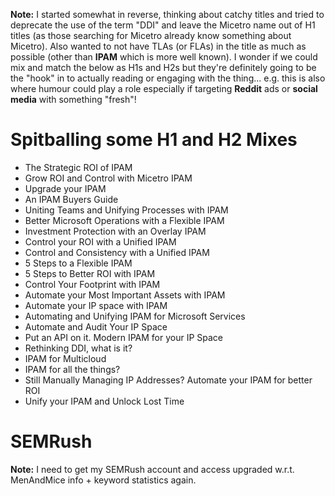 **Note:** I started somewhat in reverse, thinking about catchy titles and tried to deprecate the use of the term "DDI" and leave the Micetro name out of H1 titles (as those searching for Micetro already know something about Micetro). Also wanted to not have TLAs (or FLAs) in the title as much as possible (other than **IPAM** which is more well known). I wonder if we could mix and match the below as H1s and H2s but they're definitely going to be the "hook" in to actually reading or engaging with the thing... e.g. this is also where humour could play a role especially if targeting **Reddit** ads or **social media** with something "fresh"!

# Spitballing some H1 and H2 Mixes

* The Strategic ROI of IPAM
* Grow ROI and Control with Micetro IPAM
* Upgrade your IPAM
* An IPAM Buyers Guide
* Uniting Teams and Unifying Processes with IPAM
* Better Microsoft Operations with a Flexible IPAM
* Investment Protection with an Overlay IPAM
* Control your ROI with a Unified IPAM
* Control and Consistency with a Unified IPAM
* 5 Steps to a Flexible IPAM
* 5 Steps to Better ROI with IPAM
* Control Your Footprint with IPAM
* Automate your Most Important Assets with IPAM
* Automate your IP space with IPAM
* Automating and Unifying IPAM for Microsoft Services
* Automate and Audit Your IP Space
* Put an API on it. Modern IPAM for your IP Space
* Rethinking DDI, what is it?
* IPAM for Multicloud
* IPAM for all the things?
* Still Manually Managing IP Addresses? Automate your IPAM for better ROI
* Unify your IPAM and Unlock Lost Time

# SEMRush

**Note:** I need to get my SEMRush account and access upgraded w.r.t. MenAndMice info + keyword statistics again.
